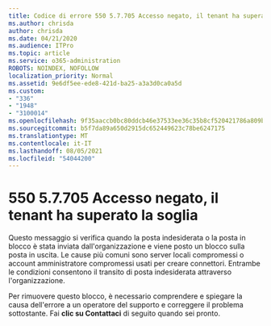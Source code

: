 ```yaml
---
title: Codice di errore 550 5.7.705 Accesso negato, il tenant ha superato la soglia
ms.author: chrisda
author: chrisda
ms.date: 04/21/2020
ms.audience: ITPro
ms.topic: article
ms.service: o365-administration
ROBOTS: NOINDEX, NOFOLLOW
localization_priority: Normal
ms.assetid: 9e6df5ee-ede8-421d-ba25-a3a3d0ca0a5d
ms.custom:
- "336"
- "1948"
- "3100014"
ms.openlocfilehash: 9f35aaccb0bc80ddcb46e37533ee36c35b8cf520421786a809b28cfa70e16391
ms.sourcegitcommit: b5f7da89a650d2915dc652449623c78be6247175
ms.translationtype: MT
ms.contentlocale: it-IT
ms.lasthandoff: 08/05/2021
ms.locfileid: "54044200"
---
```

# <a name="550-57705-access-denied-tenant-has-exceeded-threshold"></a>550 5.7.705 Accesso negato, il tenant ha superato la soglia

Questo messaggio si verifica quando la posta indesiderata o la posta in blocco è stata inviata dall'organizzazione e viene posto un blocco sulla posta in uscita.
Le cause più comuni sono server locali compromessi o account amministratore compromessi usati per creare connettori. Entrambe le condizioni consentono il transito di posta indesiderata attraverso l'organizzazione.

Per rimuovere questo blocco, è necessario comprendere e spiegare la causa dell'errore a un operatore del supporto e correggere il problema sottostante.
Fai **clic su Contattaci** di seguito quando sei pronto.
